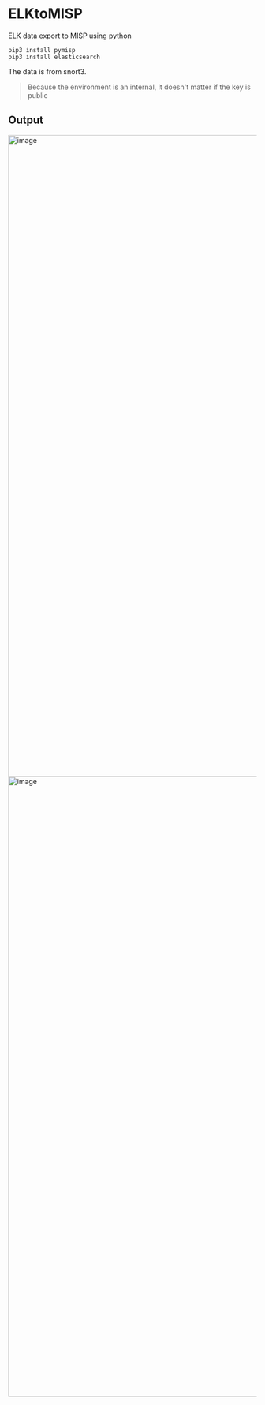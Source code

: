 # ELKtoMISP
ELK data export to MISP using python

```
pip3 install pymisp
pip3 install elasticsearch
```

The data is from snort3.
> Because the environment is an internal, it doesn't matter if the key is public

## Output

<img width="1299" alt="image" src="https://user-images.githubusercontent.com/50062014/235463077-5d48ff1d-5f2d-497b-80f2-3409e0c2e589.png">

<img width="1257" alt="image" src="https://user-images.githubusercontent.com/50062014/235463160-00da264a-12ff-4925-8883-a5ed6a77e4e1.png">



